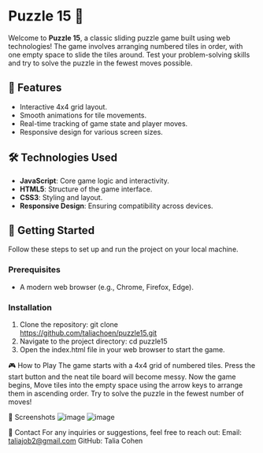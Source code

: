 # Puzzle 15 🧩
Welcome to **Puzzle 15**,
a classic sliding puzzle game built using web technologies!
The game involves arranging numbered tiles in order,
with one empty space to slide the tiles around.
Test your problem-solving skills and try to solve the puzzle
in the fewest moves possible.

## 🎯 Features
- Interactive 4x4 grid layout.
- Smooth animations for tile movements.
- Real-time tracking of game state and player moves.
- Responsive design for various screen sizes.

## 🛠️ Technologies Used
- **JavaScript**: Core game logic and interactivity.
- **HTML5**: Structure of the game interface.
- **CSS3**: Styling and layout.
- **Responsive Design**: Ensuring compatibility across devices.

## 🚀 Getting Started
Follow these steps to set up and run the project on your local machine.

### Prerequisites
- A modern web browser (e.g., Chrome, Firefox, Edge).

### Installation
1. Clone the repository:
   git clone https://github.com/taliachoen/puzzle15.git
2. Navigate to the project directory:
   cd puzzle15
3. Open the index.html file in your web browser to start the game.

🎮 How to Play
The game starts with a 4x4 grid of numbered tiles.
Press the start button and the neat tile board will become messy.
Now the game begins,
Move tiles into the empty space using the arrow keys to arrange them in ascending order.
Try to solve the puzzle in the fewest number of moves!

📸 Screenshots
![image](https://github.com/user-attachments/assets/e9b0f9d2-9c33-4dc5-ab73-9521612390bd)
![image](https://github.com/user-attachments/assets/f1ce63dc-51be-4b77-be7f-d4f64758ff3b)

📧 Contact
For any inquiries or suggestions, feel free to reach out:
Email: taliajob2@gmail.com
GitHub: Talia Cohen
